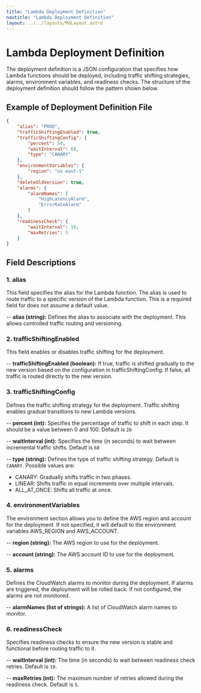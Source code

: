 ```yaml
---
title: "Lambda Deployment Definition"
navtitle: "Lambda Deployment Definition"
layout: ../../layouts/MdLayout.astro
---
```


# Lambda Deployment Definition

The deployment definition is a JSON configuration that specifies how Lambda functions should be deployed, including traffic shifting strategies, alarms, environment variables, and readiness checks. The structure of the deployment definition should follow the pattern shown below.

## Example of Deployment Definition File
```json
{
    "alias": "PROD",
    "trafficShiftingEnabled": true,
    "trafficShiftingConfig": {
        "percent": 50,
        "waitInterval": 60,
        "type": "CANARY"
    },
    "environmentVariables": {
        "region": "us-east-1"
    },
    "deleteOldVersion": true,
    "alarms": {
        "alarmNames": [
            "HighLatencyAlarm",
            "ErrorRateAlarm"
        ]
    },
    "readinessCheck": {
        "waitInterval": 10,
        "maxRetries": 5
    }
}
```

## Field Descriptions

### 1. alias
This field specifies the alias for the Lambda function. The alias is used to route traffic to a specific version of the Lambda function. This is a required field for does not assume a default value.

-- **alias (string):**
Defines the alias to associate with the deployment. This allows controlled traffic routing and versioning.

### 2. trafficShiftingEnabled
This field enables or disables traffic shifting for the deployment.

-- **trafficShiftingEnabled (boolean):**
If true, traffic is shifted gradually to the new version based on the configuration in trafficShiftingConfig. If false, all traffic is routed directly to the new version.

### 3. trafficShiftingConfig

Defines the traffic shifting strategy for the deployment. Traffic shifting enables gradual transitions to new Lambda versions.

-- **percent (int):**
Specifies the percentage of traffic to shift in each step. It should be a value between 0 and 100. Default is `20`

-- **waitInterval (int):**
Specifies the time (in seconds) to wait between incremental traffic shifts. Default is `60`

-- **type (string):**
Defines the type of traffic shifting strategy. Default is `CANARY`. Possible values are:
- CANARY: Gradually shifts traffic in two phases.
- LINEAR: Shifts traffic in equal increments over multiple intervals.
- ALL_AT_ONCE: Shifts all traffic at once.

### 4. environmentVariables

The environment section allows you to define the AWS region and account for the deployment. If not specified, it will default to the environment variables AWS_REGION and AWS_ACCOUNT.

-- **region (string):**
The AWS region to use for the deployment.

-- **account (string):**
The AWS account ID to use for the deployment.

### 5. alarms

Defines the CloudWatch alarms to monitor during the deployment. If alarms are triggered, the deployment will be rolled back. If not configured, the alarms are not monitored.

-- **alarmNames (list of strings):**
A list of CloudWatch alarm names to monitor.

### 6. readinessCheck

Specifies readiness checks to ensure the new version is stable and functional before routing traffic to it.

-- **waitInterval (int):**
The time (in seconds) to wait between readiness check retries. Default is `10`.

-- **maxRetries (int):**
The maximum number of retries allowed during the readiness check. Default is `5`.